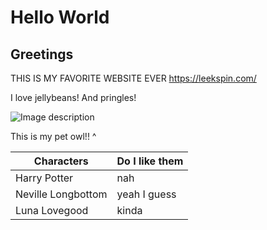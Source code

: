 # Hello World

## Greetings

THIS IS MY FAVORITE WEBSITE EVER https://leekspin.com/

I love jellybeans!
And pringles!

![Image description](https://vignette.wikia.nocookie.net/harrypotter/images/4/46/HedwigWU.png/revision/latest?cb=20190704191632)

This is my pet owl!! ^

| Characters | Do I like them |
| ----------- | ----------- |
| Harry Potter     | nah     |
| Neville Longbottom   | yeah I guess       |
| Luna Lovegood  | kinda      |
